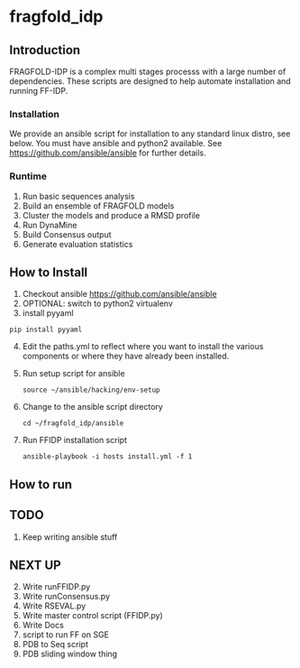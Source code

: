 # fragfold_idp

## Introduction

FRAGFOLD-IDP is a complex multi stages processs with a large number of dependencies. These scripts are designed to help automate installation and running FF-IDP.

### Installation

We provide an ansible script for installation to any standard linux distro, see below. You must have ansible and python2 available. See https://github.com/ansible/ansible for further details.

### Runtime

1. Run basic sequences analysis
2. Build an ensemble of FRAGFOLD models
3. Cluster the models and produce a RMSD profile
4. Run DynaMine
5. Build Consensus output
6. Generate evaluation statistics

## How to Install

1. Checkout ansible https://github.com/ansible/ansible
2. OPTIONAL: switch to python2 virtualenv
3. install pyyaml

  ```pip install pyyaml```

4. Edit the paths.yml to reflect where you want to install the various
   components or where they have already been installed.
5. Run setup script for ansible

    ```source ~/ansible/hacking/env-setup```

6. Change to the ansible script directory

    ```cd ~/fragfold_idp/ansible```

7. Run FFIDP installation script

    ```ansible-playbook -i hosts install.yml -f 1```

## How to run

## TODO

1. Keep writing ansible stuff

## NEXT UP

2. Write runFFIDP.py
3. Write runConsensus.py
4. Write RSEVAL.py
5. Write master control script (FFIDP.py)
7. Write Docs
8. script to run FF on SGE
9. PDB to Seq script
10. PDB sliding window thing

